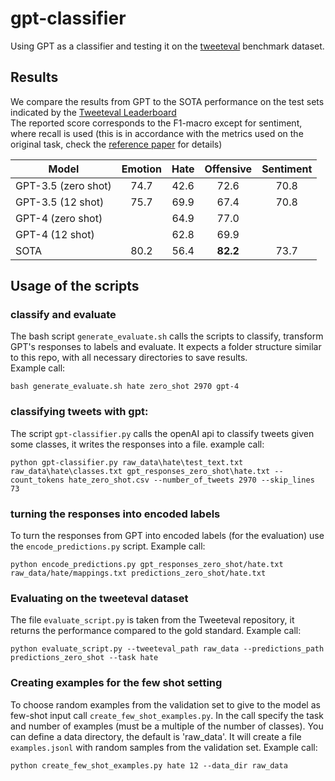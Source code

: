 # gpt-classifier
Using GPT as a classifier and testing it on the [tweeteval](https://github.com/cardiffnlp/tweeteval) benchmark dataset.

## Results
We compare the results from GPT to the SOTA performance on the test sets indicated by the 
[Tweeteval Leaderboard](https://github.com/cardiffnlp/tweeteval/blob/main/README.md) <br>
The reported score corresponds to the F1-macro except for sentiment, where recall is used (this is in accordance
with the metrics used on the original task, check the [reference paper](https://arxiv.org/pdf/2010.12421.pdf) for details)

| Model | Emotion | Hate | Offensive | Sentiment | 
|----------|:------:|:--------:|:-----:|:------:| 
| GPT-3.5 (zero shot)   | 74.7     | 42.6       | 72.6    | 70.8   |
| GPT-3.5 (12 shot)   | 75.7     |  69.9     | 67.4    |  70.8    |
| GPT-4 (zero shot)   |      |  64.9      | 77.0    |     | 
| GPT-4 (12 shot)   |      |  62.8    | 69.9   |   |
| SOTA | 80.2  | 56.4   | **82.2**   |  73.7   |


## Usage of the scripts
### classify and evaluate
The bash script ```generate_evaluate.sh``` calls the scripts to classify, transform GPT's responses to labels and evaluate.
It expects a folder structure similar to this repo, with all necessary directories to save results. <br>
Example call:
```
bash generate_evaluate.sh hate zero_shot 2970 gpt-4
```
### classifying tweets with gpt:
The script ```gpt-classifier.py``` calls the openAI api to classify tweets given some classes,
it writes the responses into a file. 
example call:
```
python gpt-classifier.py raw_data\hate\test_text.txt raw_data\hate\classes.txt gpt_responses_zero_shot\hate.txt --count_tokens hate_zero_shot.csv --number_of_tweets 2970 --skip_lines 73
```

### turning the responses into encoded labels
To turn the responses from GPT into encoded labels (for the evaluation) use the ```encode_predictions.py```
script. Example call:
```
python encode_predictions.py gpt_responses_zero_shot/hate.txt raw_data/hate/mappings.txt predictions_zero_shot/hate.txt
```

### Evaluating on the tweeteval dataset
The file ```evaluate_script.py``` is taken from the Tweeteval repository, it returns the performance
compared to the gold standard. Example call:
```
python evaluate_script.py --tweeteval_path raw_data --predictions_path predictions_zero_shot --task hate
```

### Creating examples for the few shot setting
To choose random examples from the validation set to give to the model as few-shot input call 
```create_few_shot_examples.py```. In the call specify the task and number of examples (must be a multiple of the number of classes). You can define a data 
directory, the default is 'raw_data'. It will create a file ```examples.jsonl``` with random samples from the validation set. Example call:
```
python create_few_shot_examples.py hate 12 --data_dir raw_data
```